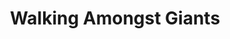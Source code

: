 ---
layout: product
product_id: 1491351765054
id: 1491351765054
title: Walking Amongst Giants
body_html: >-
  <p>Taken in Alberta during the summer of 2018.</p>

  <p>These giant mountains really gave you a sense of how small we all are without doing anything but just being there. For those of you who have yet to see mountains in person, I urge you to take a trip and do it. It’s breathtaking and somewhat philosophical about seeing the magnificent size of these chunks rock coming straight out of the earth.</p>

  <p> </p>
vendor: Connell McCarthy
product_type: Posters, Prints, & Visual Artwork
created_at: 2018-10-13T21:06:58-04:00
handle: walking-amongst-giants
updated_at: 2022-06-27T13:52:05-04:00
published_at: 2018-08-22T19:38:24-04:00
template_suffix: ""
status: active
published_scope: global
tags: Batch 02, mountain, mountains, Print, sunrise, sunset
admin_graphql_api_id: gid://shopify/Product/1491351765054
variants:
  - id: 39577261178942
    product_id: 1491351765054
    title: 8x10” / Full Colour
    price: "35.00"
    sku: CM-PP-B2-14-XXS-FC
    position: 1
    inventory_policy: continue
    compare_at_price: null
    fulfillment_service: manual
    inventory_management: shopify
    option1: 8x10”
    option2: Full Colour
    option3: null
    created_at: 2021-09-01T15:49:40-04:00
    updated_at: 2022-02-07T16:27:00-05:00
    taxable: true
    barcode: ""
    grams: 208
    image_id: 6203637268542
    weight: 0.208
    weight_unit: kg
    inventory_item_id: 41671701823550
    inventory_quantity: 100
    old_inventory_quantity: 100
    requires_shipping: true
    admin_graphql_api_id: gid://shopify/ProductVariant/39577261178942
  - id: 39577261211710
    product_id: 1491351765054
    title: 8x10” / Black & White
    price: "35.00"
    sku: CM-PP-B2-14-XXS-BW
    position: 2
    inventory_policy: continue
    compare_at_price: null
    fulfillment_service: manual
    inventory_management: shopify
    option1: 8x10”
    option2: Black & White
    option3: null
    created_at: 2021-09-01T15:49:40-04:00
    updated_at: 2022-02-07T16:27:00-05:00
    taxable: true
    barcode: ""
    grams: 208
    image_id: 6203637170238
    weight: 0.208
    weight_unit: kg
    inventory_item_id: 41671701856318
    inventory_quantity: 100
    old_inventory_quantity: 100
    requires_shipping: true
    admin_graphql_api_id: gid://shopify/ProductVariant/39577261211710
  - id: 39577261244478
    product_id: 1491351765054
    title: 8.5x11” / Full Colour
    price: "35.00"
    sku: CM-PP-B2-14-XS-FC
    position: 3
    inventory_policy: continue
    compare_at_price: null
    fulfillment_service: manual
    inventory_management: shopify
    option1: 8.5x11”
    option2: Full Colour
    option3: null
    created_at: 2021-09-01T15:49:40-04:00
    updated_at: 2022-02-07T16:27:05-05:00
    taxable: true
    barcode: ""
    grams: 208
    image_id: 6203637268542
    weight: 0.208
    weight_unit: kg
    inventory_item_id: 41671701889086
    inventory_quantity: 100
    old_inventory_quantity: 100
    requires_shipping: true
    admin_graphql_api_id: gid://shopify/ProductVariant/39577261244478
  - id: 39577261277246
    product_id: 1491351765054
    title: 8.5x11” / Black & White
    price: "35.00"
    sku: CM-PP-B2-14-XS-BW
    position: 4
    inventory_policy: continue
    compare_at_price: null
    fulfillment_service: manual
    inventory_management: shopify
    option1: 8.5x11”
    option2: Black & White
    option3: null
    created_at: 2021-09-01T15:49:40-04:00
    updated_at: 2022-02-07T16:27:06-05:00
    taxable: true
    barcode: ""
    grams: 208
    image_id: 6203637170238
    weight: 0.208
    weight_unit: kg
    inventory_item_id: 41671701921854
    inventory_quantity: 100
    old_inventory_quantity: 100
    requires_shipping: true
    admin_graphql_api_id: gid://shopify/ProductVariant/39577261277246
  - id: 39577261310014
    product_id: 1491351765054
    title: 13x19” / Full Colour
    price: "40.00"
    sku: CM-PP-B2-14-S-FC
    position: 5
    inventory_policy: continue
    compare_at_price: null
    fulfillment_service: manual
    inventory_management: shopify
    option1: 13x19”
    option2: Full Colour
    option3: null
    created_at: 2021-09-01T15:49:40-04:00
    updated_at: 2022-02-07T16:27:05-05:00
    taxable: true
    barcode: ""
    grams: 208
    image_id: 6203637268542
    weight: 0.208
    weight_unit: kg
    inventory_item_id: 41671701954622
    inventory_quantity: 100
    old_inventory_quantity: 100
    requires_shipping: true
    admin_graphql_api_id: gid://shopify/ProductVariant/39577261310014
  - id: 39577261342782
    product_id: 1491351765054
    title: 13x19” / Black & White
    price: "40.00"
    sku: CM-PP-B2-14-S-BW
    position: 6
    inventory_policy: continue
    compare_at_price: null
    fulfillment_service: manual
    inventory_management: shopify
    option1: 13x19”
    option2: Black & White
    option3: null
    created_at: 2021-09-01T15:49:40-04:00
    updated_at: 2022-02-07T16:27:05-05:00
    taxable: true
    barcode: ""
    grams: 208
    image_id: 6203637170238
    weight: 0.208
    weight_unit: kg
    inventory_item_id: 41671701987390
    inventory_quantity: 100
    old_inventory_quantity: 100
    requires_shipping: true
    admin_graphql_api_id: gid://shopify/ProductVariant/39577261342782
  - id: 39577261375550
    product_id: 1491351765054
    title: 16x20” / Full Colour
    price: "50.00"
    sku: CM-PP-B2-14-M-FC
    position: 7
    inventory_policy: continue
    compare_at_price: null
    fulfillment_service: manual
    inventory_management: shopify
    option1: 16x20”
    option2: Full Colour
    option3: null
    created_at: 2021-09-01T15:49:40-04:00
    updated_at: 2022-02-07T16:27:12-05:00
    taxable: true
    barcode: ""
    grams: 208
    image_id: 6203637268542
    weight: 0.208
    weight_unit: kg
    inventory_item_id: 41671702020158
    inventory_quantity: 100
    old_inventory_quantity: 100
    requires_shipping: true
    admin_graphql_api_id: gid://shopify/ProductVariant/39577261375550
  - id: 39577261408318
    product_id: 1491351765054
    title: 16x20” / Black & White
    price: "50.00"
    sku: CM-PP-B2-14-M-BW
    position: 8
    inventory_policy: continue
    compare_at_price: null
    fulfillment_service: manual
    inventory_management: shopify
    option1: 16x20”
    option2: Black & White
    option3: null
    created_at: 2021-09-01T15:49:40-04:00
    updated_at: 2022-02-07T16:27:10-05:00
    taxable: true
    barcode: ""
    grams: 208
    image_id: 6203637170238
    weight: 0.208
    weight_unit: kg
    inventory_item_id: 41671702052926
    inventory_quantity: 100
    old_inventory_quantity: 100
    requires_shipping: true
    admin_graphql_api_id: gid://shopify/ProductVariant/39577261408318
  - id: 39577261441086
    product_id: 1491351765054
    title: 20x24” / Full Colour
    price: "60.00"
    sku: CM-PP-B2-14-L-FC
    position: 9
    inventory_policy: continue
    compare_at_price: null
    fulfillment_service: manual
    inventory_management: shopify
    option1: 20x24”
    option2: Full Colour
    option3: null
    created_at: 2021-09-01T15:49:40-04:00
    updated_at: 2022-02-07T16:27:10-05:00
    taxable: true
    barcode: ""
    grams: 208
    image_id: 6203637268542
    weight: 0.208
    weight_unit: kg
    inventory_item_id: 41671702085694
    inventory_quantity: 100
    old_inventory_quantity: 100
    requires_shipping: true
    admin_graphql_api_id: gid://shopify/ProductVariant/39577261441086
  - id: 39577261473854
    product_id: 1491351765054
    title: 20x24” / Black & White
    price: "60.00"
    sku: CM-PP-B2-14-L-BW
    position: 10
    inventory_policy: continue
    compare_at_price: null
    fulfillment_service: manual
    inventory_management: shopify
    option1: 20x24”
    option2: Black & White
    option3: null
    created_at: 2021-09-01T15:49:40-04:00
    updated_at: 2022-02-07T16:27:10-05:00
    taxable: true
    barcode: ""
    grams: 208
    image_id: 6203637170238
    weight: 0.208
    weight_unit: kg
    inventory_item_id: 41671702118462
    inventory_quantity: 100
    old_inventory_quantity: 100
    requires_shipping: true
    admin_graphql_api_id: gid://shopify/ProductVariant/39577261473854
  - id: 39577261506622
    product_id: 1491351765054
    title: 20x30” / Full Colour
    price: "70.00"
    sku: CM-PP-B2-14-XL-FC
    position: 11
    inventory_policy: continue
    compare_at_price: null
    fulfillment_service: manual
    inventory_management: shopify
    option1: 20x30”
    option2: Full Colour
    option3: null
    created_at: 2021-09-01T15:49:40-04:00
    updated_at: 2022-02-07T16:27:10-05:00
    taxable: true
    barcode: ""
    grams: 208
    image_id: 6203637268542
    weight: 0.208
    weight_unit: kg
    inventory_item_id: 41671702151230
    inventory_quantity: 100
    old_inventory_quantity: 100
    requires_shipping: true
    admin_graphql_api_id: gid://shopify/ProductVariant/39577261506622
  - id: 39577261539390
    product_id: 1491351765054
    title: 20x30” / Black & White
    price: "70.00"
    sku: CM-PP-B2-14-XL-BW
    position: 12
    inventory_policy: continue
    compare_at_price: null
    fulfillment_service: manual
    inventory_management: shopify
    option1: 20x30”
    option2: Black & White
    option3: null
    created_at: 2021-09-01T15:49:40-04:00
    updated_at: 2022-02-07T16:27:10-05:00
    taxable: true
    barcode: ""
    grams: 208
    image_id: 6203637170238
    weight: 0.208
    weight_unit: kg
    inventory_item_id: 41671702183998
    inventory_quantity: 100
    old_inventory_quantity: 100
    requires_shipping: true
    admin_graphql_api_id: gid://shopify/ProductVariant/39577261539390
  - id: 39577261572158
    product_id: 1491351765054
    title: 24x36” / Full Colour
    price: "90.00"
    sku: CM-PP-B2-14-XXL-FC
    position: 13
    inventory_policy: continue
    compare_at_price: null
    fulfillment_service: manual
    inventory_management: shopify
    option1: 24x36”
    option2: Full Colour
    option3: null
    created_at: 2021-09-01T15:49:40-04:00
    updated_at: 2022-02-07T16:27:11-05:00
    taxable: true
    barcode: ""
    grams: 208
    image_id: 6203637268542
    weight: 0.208
    weight_unit: kg
    inventory_item_id: 41671702216766
    inventory_quantity: 100
    old_inventory_quantity: 100
    requires_shipping: true
    admin_graphql_api_id: gid://shopify/ProductVariant/39577261572158
  - id: 39577261604926
    product_id: 1491351765054
    title: 24x36” / Black & White
    price: "90.00"
    sku: CM-PP-B2-14-XXL-BW
    position: 14
    inventory_policy: continue
    compare_at_price: null
    fulfillment_service: manual
    inventory_management: shopify
    option1: 24x36”
    option2: Black & White
    option3: null
    created_at: 2021-09-01T15:49:40-04:00
    updated_at: 2022-02-07T16:27:15-05:00
    taxable: true
    barcode: ""
    grams: 208
    image_id: 6203637170238
    weight: 0.208
    weight_unit: kg
    inventory_item_id: 41671702249534
    inventory_quantity: 100
    old_inventory_quantity: 100
    requires_shipping: true
    admin_graphql_api_id: gid://shopify/ProductVariant/39577261604926
  - id: 39577261637694
    product_id: 1491351765054
    title: 30x40” / Full Colour
    price: "100.00"
    sku: CM-PP-B2-14-XXXL-FC
    position: 15
    inventory_policy: continue
    compare_at_price: null
    fulfillment_service: manual
    inventory_management: shopify
    option1: 30x40”
    option2: Full Colour
    option3: null
    created_at: 2021-09-01T15:49:40-04:00
    updated_at: 2022-02-07T16:27:15-05:00
    taxable: true
    barcode: ""
    grams: 208
    image_id: 6203637268542
    weight: 0.208
    weight_unit: kg
    inventory_item_id: 41671702282302
    inventory_quantity: 100
    old_inventory_quantity: 100
    requires_shipping: true
    admin_graphql_api_id: gid://shopify/ProductVariant/39577261637694
  - id: 39577261670462
    product_id: 1491351765054
    title: 30x40” / Black & White
    price: "100.00"
    sku: CM-PP-B2-14-XXXL-BW
    position: 16
    inventory_policy: continue
    compare_at_price: null
    fulfillment_service: manual
    inventory_management: shopify
    option1: 30x40”
    option2: Black & White
    option3: null
    created_at: 2021-09-01T15:49:40-04:00
    updated_at: 2022-02-07T16:27:15-05:00
    taxable: true
    barcode: ""
    grams: 208
    image_id: 6203637170238
    weight: 0.208
    weight_unit: kg
    inventory_item_id: 41671702315070
    inventory_quantity: 100
    old_inventory_quantity: 100
    requires_shipping: true
    admin_graphql_api_id: gid://shopify/ProductVariant/39577261670462
options:
  - id: 2045819158590
    product_id: 1491351765054
    name: Size
    position: 1
    values:
      - 8x10”
      - 8.5x11”
      - 13x19”
      - 16x20”
      - 20x24”
      - 20x30”
      - 24x36”
      - 30x40”
  - id: 8590092009534
    product_id: 1491351765054
    name: Color
    position: 2
    values:
      - Full Colour
      - Black & White
images:
  - id: 6203637268542
    product_id: 1491351765054
    position: 1
    created_at: 2019-03-05T11:07:17-05:00
    updated_at: 2019-10-20T18:44:17-04:00
    alt: null
    width: 1000
    height: 1500
    src: https://cdn.shopify.com/s/files/1/1624/2355/products/Print-Shot---Dark-Background-_Walking-Amongst-Giants-2019.jpg?v=1571611457
    variant_ids:
      - 39577261178942
      - 39577261244478
      - 39577261310014
      - 39577261375550
      - 39577261441086
      - 39577261506622
      - 39577261572158
      - 39577261637694
    admin_graphql_api_id: gid://shopify/ProductImage/6203637268542
  - id: 6203637170238
    product_id: 1491351765054
    position: 2
    created_at: 2019-03-05T11:07:16-05:00
    updated_at: 2019-10-20T18:44:17-04:00
    alt: null
    width: 1000
    height: 1500
    src: https://cdn.shopify.com/s/files/1/1624/2355/products/Print-Shot---Dark-Background-_Walking-Amongst-Giants-2019_-B_W.jpg?v=1571611457
    variant_ids:
      - 39577261211710
      - 39577261277246
      - 39577261342782
      - 39577261408318
      - 39577261473854
      - 39577261539390
      - 39577261604926
      - 39577261670462
    admin_graphql_api_id: gid://shopify/ProductImage/6203637170238
  - id: 28230458802238
    product_id: 1491351765054
    position: 3
    created_at: 2021-05-04T21:35:41-04:00
    updated_at: 2021-05-04T21:35:41-04:00
    alt: null
    width: 2000
    height: 1800
    src: https://cdn.shopify.com/s/files/1/1624/2355/products/PAR_02_0001_2739abdf-964e-4b24-9ff9-bb038d6f79c9.png?v=1620178541
    variant_ids: []
    admin_graphql_api_id: gid://shopify/ProductImage/28230458802238
image:
  id: 6203637268542
  product_id: 1491351765054
  position: 1
  created_at: 2019-03-05T11:07:17-05:00
  updated_at: 2019-10-20T18:44:17-04:00
  alt: null
  width: 1000
  height: 1500
  src: https://cdn.shopify.com/s/files/1/1624/2355/products/Print-Shot---Dark-Background-_Walking-Amongst-Giants-2019.jpg?v=1571611457
  variant_ids:
    - 39577261178942
    - 39577261244478
    - 39577261310014
    - 39577261375550
    - 39577261441086
    - 39577261506622
    - 39577261572158
    - 39577261637694
  admin_graphql_api_id: gid://shopify/ProductImage/6203637268542

---